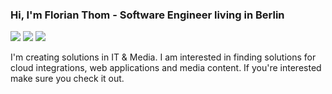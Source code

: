 ### Hi, I'm Florian Thom - Software Engineer living in Berlin

[![](https://img.shields.io/badge/-florianthom?style=flat-square&logo=googleearth&logoColor=fff&label=Florian%20Thom%20-%20Web&labelColor=1B262C&color=1B262C)](https://www.florianthom.com)
[![](https://img.shields.io/badge/-@florianthomdev-%231DA1F2?style=flat-square&logo=x&logoColor=ffffff)](https://twitter.com/florianthomdev)
[![](https://img.shields.io/badge/-florianthom-blue?style=flat-square&logo=Linkedin&logoColor=white&link=https://www.linkedin.com/in/florianthom/)](https://www.linkedin.com/in/florianthom/)

I'm creating solutions in IT & Media. I am interested in finding solutions for cloud integrations, web applications and media content. If you're interested make sure you check it out.

